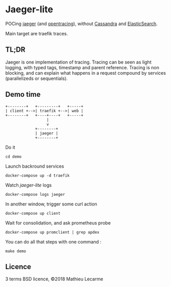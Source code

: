 Jaeger-lite
===========

POCing [jaeger](https://www.jaegertracing.io/) (and [opentracing](http://opentracing.io/)), without [Cassandra](https://cassandra.apache.org/) and [ElasticSearch](https://www.elastic.co/).

Main target are traefik traces.

TL;DR
-----

Jaeger is one implementation of tracing.
Tracing can be seen as light logging, with typed tags, timestamp and parent reference.
Tracing is non blocking, and can explain what happens in a request compound by services (parallelizeds or sequentials).

Demo time
---------

    +--------+   +---------+   +-----+
    | client +-->| traefik +-->| web |
    +--------+   +----+----+   +-----+
                      |
                      v
                 +--------+
                 | jaeger |
                 +--------+

Do it

    cd demo

Launch backround services

    docker-compose up -d traefik

Watch *jaeger-lite* logs

    docker-compose logs jaeger

In another window, trigger some curl action

    docker-compose up client

Wait for consolidation, and ask prometheus probe

    docker-compose up promclient | grep apdex

You can do all that steps with one command :

    make demo

Licence
-------

3 terms BSD licence, ©2018 Mathieu Lecarme